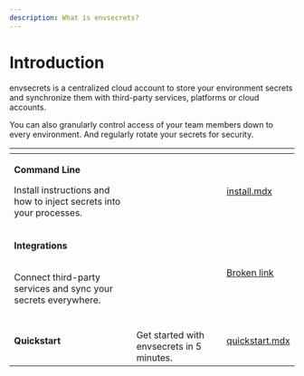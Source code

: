 ```yaml
---
description: What is envsecrets?
---
```


# Introduction

envsecrets is a centralized cloud account to store your environment secrets and synchronize them with third-party services, platforms or cloud accounts.

You can also granularly control access of your team members down to every environment. And regularly rotate your secrets for security.



<table data-view="cards"><thead><tr><th></th><th></th><th data-hidden data-card-target data-type="content-ref"></th></tr></thead><tbody><tr><td><p><strong>Command Line</strong></p><p></p><p>Install instructions and how to inject secrets into your processes.</p></td><td></td><td><a href="cli/install.mdx">install.mdx</a></td></tr><tr><td><p><strong>Integrations</strong></p><p><br>Connect third-party services and sync your secrets everywhere.<br></p></td><td></td><td><a href="broken-reference">Broken link</a></td></tr><tr><td><strong>Quickstart</strong></td><td><br>Get started with envsecrets in 5 minutes.</td><td><a href="quickstart.mdx">quickstart.mdx</a></td></tr></tbody></table>
